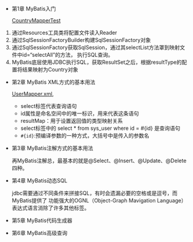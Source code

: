 - 第1章 MyBatis入门

    [CountryMapperTest](mybatis-demo/demo-1/src/test/java/com/zjc/mybatis/CountryMapperTest.java)
1. 通过Resources工具类将配置文件读入Reader
2. 通过SqlSessionFactoryBuilder构建SqlSessionFactory对象
3. 通过SqlSessionFactory获取SqlSession，通过其selectList方法罩到映射文件中id=“selectAll”的方法，
执行SQL查询。
4. MyBatis底层使用JDBC执行SQL，获取ResultSet之后，根据resultType的配置将结果映射为Country对象

- 第2章 MyBatis XML方式的基本用法

    [UserMapper.xml](mybatis-demo/demo-2/src/main/resource/tk/mybatis/simple/mapper/UserMapper.xml),
    - select标签代表查询语句
    - id属性是命名空间中的唯一标识，用来代表这条语句
    - resultMap：用于设置返回值的类型映射关系
    - select标签中的		select * from sys_user where id = #{id} 是查询语句
    - `#{id}`:预编译参数的一种方式，大括号中是传入的参数名
    
- 第3章 MyBatis注解方式的基本用法

    再MyBatis注解总，最基本的就是@Select、@Insert、@Update、@Delete四种。

- 第4章 MyBatis动态SQL

    jdbc需要通过不同条件来拼接SQL，有时会遗漏必要的空格或是逗号，而MyBatis提供了
    功能强大的OGNL（Object-Graph Mavigation Language）表达式语言消除了许多其他标签。
    
- 第5章 MyBatis代码生成器
- 第6章 MyBatis高级查询


    
    